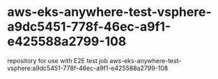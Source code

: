 # aws-eks-anywhere-test-vsphere-a9dc5451-778f-46ec-a9f1-e425588a2799-108
repository for use with E2E test job aws-eks-anywhere-test-vsphere:a9dc5451-778f-46ec-a9f1-e425588a2799-108
